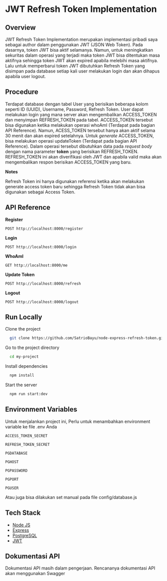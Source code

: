 
# JWT Refresh Token Implementation

## Overview

JWT Refresh Token Implementation merupakan implementasi pribadi saya sebagai author dalam penggunakan JWT (JSON Web Token). Pada dasarnya, token JWT bisa aktif selamanya. Namun, untuk meningkatkan sekuritas dalam operasi yang terjadi maka token JWT bisa ditentukan masa aktifnya sehingga token JWT akan expired apabila melebihi masa aktifnya. Lalu untuk memperbarui token JWT dibutuhkan Refresh Token yang disimpan pada database setiap kali user melakukan login dan akan dihapus apabila user logout. 

## Procedure

Terdapat database dengan tabel User yang berisikan beberapa kolom seperti ID (UUID), Username, Password, Refresh Token. User dapat melakukan login yang mana server akan mengembalikan ACCESS_TOKEN dan menyimpan REFRESH_TOKEN pada tabel. ACCESS_TOKEN tersebut bisa digunakan ketika melakukan operasi whoAmI (Terdapat pada bagian API Reference). Namun, ACESS_TOKEN tersebut hanya akan aktif selama 30 menit dan akan expired setelahnya. Untuk *generate* ACCESS_TOKEN, bisa melakukan operasi updateToken (Terdapat pada bagian API Reference). Dalam operasi tersebut dibutuhkan data pada *request body* dengan nama parameter **token** yang berisikan REFRESH_TOKEN. REFRESH_TOKEN ini akan diverifikasi oleh JWT dan apabila valid maka akan mengembalikan respon berisikan ACCESS_TOKEN yang baru.

**Notes**

Refresh Token ini hanya digunakan referensi ketika akan melakukan generate access token baru sehingga Refresh Token tidak akan bisa digunakan sebagai Access Token.




## API Reference

**Register**
```https
POST http://localhost:8000/register
```
**Login**
```https
POST http://localhost:8000/login
```
**WhoAmI**
```https
GET http://localhost:8000/me
```
**Update Token**
```https
POST http://localhost:8000/refresh
```
**Logout**
```https
POST http://localhost:8000/logout
```

## Run Locally

Clone the project

```bash
  git clone https://github.com/SatrioBayu/node-express-refresh-token.git
```

Go to the project directory

```bash
  cd my-project
```

Install dependencies

```bash
  npm install
```

Start the server

```bash
  npm run start:dev
```


## Environment Variables

Untuk menjalankan project ini, Perlu untuk menambahkan environment variable ke file .env Anda

`ACCESS_TOKEN_SECRET`

`REFRESH_TOKEN_SECRET`

`PGDATABASE`

`PGHOST`

`PGPASSWORD`

`PGPORT`

`PGUSER`

Atau juga bisa dilakukan set manual pada file config/database.js

## Tech Stack

- [Node JS](https://nodejs.org/en)
- [Express](http://expressjs.com/)
- [PostgreSQL](https://www.postgresql.org/)
- [JWT](https://github.com/auth0/node-jsonwebtoken#readme)

## Dokumentasi API

Dokumentasi API masih dalam pengerjaan. Rencananya dokumentasi API akan menggunakan Swagger
